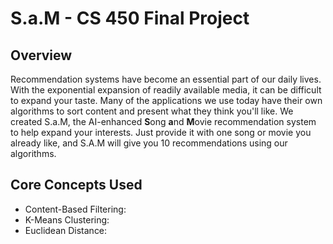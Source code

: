 # S.a.M - CS 450 Final Project

## Overview
Recommendation systems have become an essential part of our daily lives. With the exponential expansion of readily available media, it can be difficult to expand your taste. Many of the applications we use today have their own algorithms to sort content and present what they think you'll like. We created S.a.M, the AI-enhanced **S**ong **a**nd **M**ovie recommendation system to help expand your interests. Just provide it with one song or movie you already like, and S.A.M will give you 10 recommendations using our algorithms.

## Core Concepts Used
* Content-Based Filtering:
* K-Means Clustering:
* Euclidean Distance:
